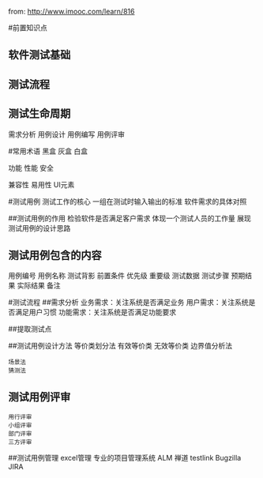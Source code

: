 from:
http://www.imooc.com/learn/816

#前置知识点
## 软件测试基础
## 测试流程

## 测试生命周期
需求分析
用例设计
用例编写
用例评审


#常用术语
黑盒
灰盒
白盒

功能 
性能
安全

兼容性
易用性
UI元素

#测试用例
测试工作的核心
一组在测试时输入输出的标准
软件需求的具体对照

##测试用例的作用
检验软件是否满足客户需求
体现一个测试人员的工作量
展现测试用例的设计思路


## 测试用例包含的内容
用例编号
用例名称
测试背影
前置条件
优先级
重要级
测试数据
测试步骤
预期结果
实际结果
备注


#测试流程
##需求分析
	业务需求：关注系统是否满足业务
	用户需求：关注系统是否满足用户习惯
	功能需求：关注系统是否满足功能要求
	
##提取测试点

##测试用例设计方法
	等价类划分法
		有效等价类
		无效等价类
	边界值分析法
		
	场景法
	猜测法
	
## 测试用例评审
	用行评审
	小组评审
	部门评审
	三方评审
	
##测试用例管理 
	excel管理
	专业的项目管理系统
		ALM
		禅道
		testlink
		Bugzilla
		JIRA
	
	